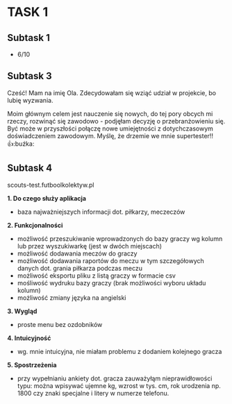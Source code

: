 # TASK 1 
## Subtask 1 
* 6/10
## Subtask 3 
Cześć! Mam na imię Ola. Zdecydowałam się wziąć udział w projekcie, bo lubię wyzwania. 

Moim głównym celem jest nauczenie się nowych, do tej pory obcych mi rzeczy, rozwinąć się zawodowo - podjęłam decyzję o przebranżowieniu się. Być może w przyszłości połączę nowe umiejętności z dotychczasowym doświadczeniem zawodowym. Myślę, że drzemie we mnie supertester!! 👍:buźka:
## Subtask 4
scouts-test.futboolkolektyw.pl

**1. Do czego służy aplikacja**
  * baza najważniejszych informacji dot. piłkarzy, meczeczów
  
**2. Funkcjonalności**
  * możliwość przeszukiwanie wprowadzonych do bazy graczy wg kolumn lub przez wyszukiwarkę (jest w dwóch miejscach)
  * możliwość dodawania meczów do graczy
  * możliwość dodawania raportów do meczu w tym szczegółowych danych dot. grania piłkarza podczas meczu
  * możliwość eksportu pliku z listą graczy w formacie csv
  * mośliwość wydruku bazy graczy (brak możliwości wyboru układu kolumn) 
  * możliwość zmiany języka na angielski
  
**3. Wygląd**
  * proste menu bez ozdobników
  
**4. Intuicyjność**
  * wg. mnie intuicyjna, nie miałam problemu z dodaniem kolejnego gracza

**5. Spostrzeżenia**
  * przy wypełnianiu ankiety dot. gracza zauważyłąm nieprawidłowości typu: można wpisywać ujemne kg, wzrost w tys. cm, rok urodzenia np. 1800 czy znaki specjalne i litery w numerze telefonu.
